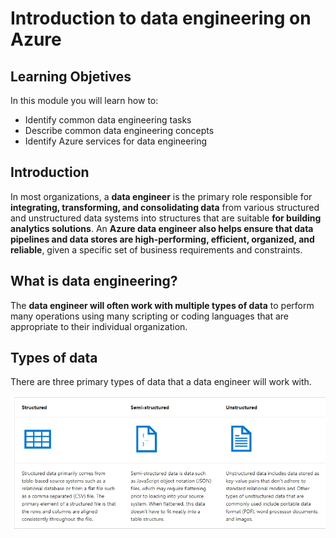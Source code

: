 # Introduction to data engineering on Azure

## Learning Objetives

In this module you will learn how to:

 - Identify common data engineering tasks
 - Describe common data engineering concepts
 - Identify Azure services for data engineering

## Introduction

In most organizations, a **data engineer** is the primary role responsible for **integrating, transforming, and consolidating data** from various structured and unstructured data systems into structures that are suitable **for building analytics solutions**. An **Azure data engineer also helps ensure that data pipelines and data stores are high-performing, efficient, organized, and reliable**, given a specific set of business requirements and constraints.

## What is data engineering?

The **data engineer will often work with multiple types of data** to perform many operations using many scripting or coding languages that are appropriate to their individual organization.

## Types of data

There are three primary types of data that a data engineer will work with.

<a href="#">
    <img src="./img/types_data.jpeg" />
</a>